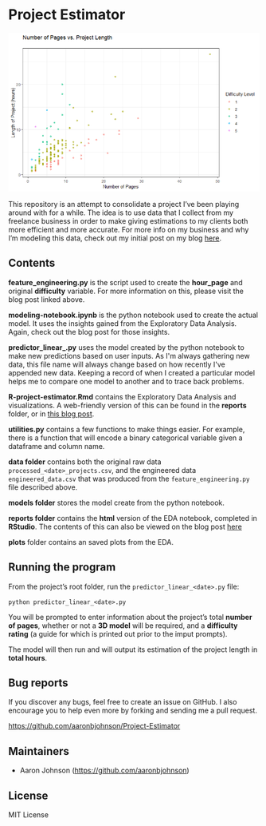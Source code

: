 # Project Estimator

![Caption for the picture.](/plots/plot.png)

This repository is an attempt to consolidate a project I’ve been  playing around with for a while. The idea is to use data that I collect from my freelance business in order to make giving estimations to my clients both more efficient and more accurate. For more info on my business and why I’m modeling this data, check out my initial post on my blog [here](https://aaronbjohnson.github.io/first-post.html).

## Contents

**feature_engineering.py** is the script used to create the **hour_page** and original **difficulty** variable. For more information on this, please visit the blog post linked above.

**modeling-notebook.ipynb** is the python notebook used to create the actual model. It uses the insights gained from the Exploratory Data Analysis. Again, check out the blog post for those insights.

**predictor_linear_<date>.py** uses the model created by the python notebook to make new predictions based on user inputs. As I'm always gathering new data, this file name will always change based on how recently I've appended new data. Keeping a record of when I created a particular model helps me to compare one model to another and to trace back problems.

**R-project-estimator.Rmd** contains the Exploratory Data Analysis and visualizations. A web-friendly version of this can be found in the **reports** folder, or in [this blog post](https://aaronbjohnson.github.io/project-estimator-continued-using-r.html).

**utilities.py** contains a few functions to make things easier. For example, there is a function that will encode a binary categorical variable given a dataframe and column name.

**data folder** contains both the original raw data `processed_<date>_projects.csv`, and the engineered data `engineered_data.csv` that was produced from the `feature_engineering.py` file described above.

**models folder** stores the model create from the python notebook.

**reports folder** contains the **html** version of the EDA notebook, completed in **RStudio**. The contents of this can also be viewed on the blog post [here](https://aaronbjohnson.github.io/project-estimator-continued-using-r.html)

**plots** folder contains an saved plots from the EDA.




## Running the program

From the project’s root folder, run the `predictor_linear_<date>.py` file:

```console
python predictor_linear_<date>.py
```

You will be prompted to enter information about the project’s total **number of pages**, whether or not a **3D model** will be required, and a **difficulty rating** (a guide for which is printed out prior to the imput prompts).

The model will then run and will output its estimation of the project length in **total hours**.

## Bug reports

If you discover any bugs, feel free to create an issue on GitHub. I also
encourage you to help even more by forking and sending me a pull request.

https://github.com/aaronbjohnson/Project-Estimator

## Maintainers

* Aaron Johnson (https://github.com/aaronbjohnson)

## License

MIT License

